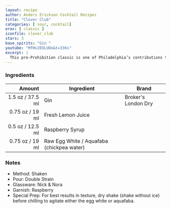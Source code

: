 ```yaml
---
layout: recipe
author: Anders Erickson Cocktail Recipes
title: "Clover Club"
categories: [ sour, cocktail]
eras: [ classic ]
iconfile: clover_club
stars: 3
base_spirits: "Gin "
youtube: "MfHv2EOLUOo&t=336s"
excerpt: |
  This pre-Prohibition classic is one of Philadelphia’s contributions to the cocktail world. It is a classic cocktail known for its sweet and tart flavor profile and its silky, frothy texture. It's a member of the sour family, but leans more towards sweetness than tartness. The pale pink liquid, delicate white foam head, and raspberry garnish make it visually appealing.
---
```


### Ingredients

|  Amount | Ingredient                                | Brand               |
| ------: | ----------------------------------------- | ------------------- |
|  1.5 oz / 37.5 ml | Gin                                       | Broker's London Dry |
| 0.75 oz / 19 ml | Fresh Lemon Juice                         |
|  0.5 oz / 12.5 ml | Raspberry Syrup                           |
| 0.75 oz / 19 ml | Raw Egg White / Aquafaba (chickpea water) |

### Notes

- Method: Shaken
- Pour: Double Strain
- Glassware: Nick & Nora
- Garnish: Raspberry
- Special Prep: For best results in texture, dry shake (shake without ice) before chilling to agitate either the egg white or aquafaba.
